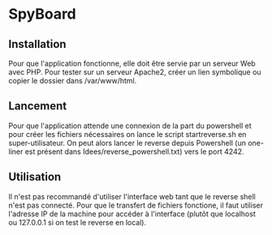 # SpyBoard

## Installation
Pour que l'application fonctionne, elle doit être servie par un serveur Web avec PHP. Pour tester sur un serveur Apache2, créer un lien symbolique ou copier le dossier dans /var/www/html.

## Lancement
Pour que l'application attende une connexion de la part du powershell et pour créer les fichiers nécessaires on lance le script startreverse.sh en super-utilisateur. On peut alors lancer le reverse depuis Powershell (un one-liner est présent dans Idees/reverse_powershell.txt) vers le port 4242.

## Utilisation
Il n'est pas recommandé d'utiliser l'interface web tant que le reverse shell n'est pas connecté. Pour que le transfert de fichiers fonctione, il faut utiliser l'adresse IP de la machine pour accéder à l'interface (plutôt que localhost ou 127.0.0.1 si on test le reverse en local).

